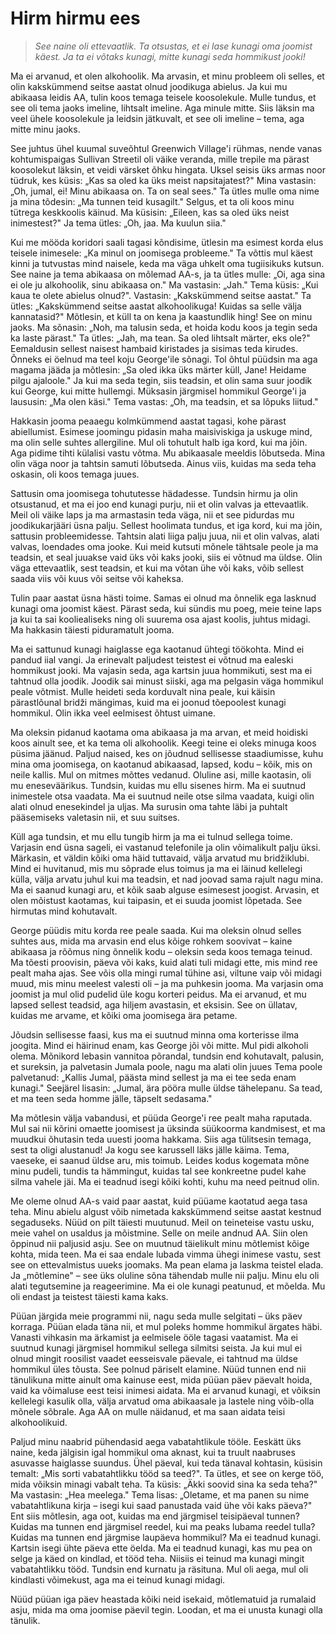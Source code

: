 # Hirm hirmu ees

> *See naine oli ettevaatlik. Ta otsustas, et ei lase kunagi oma joomist käest. Ja ta ei võtaks kunagi, mitte kunagi seda hommikust jooki!*

Ma ei arvanud, et olen alkohoolik. Ma arvasin, et minu probleem oli selles, et olin kakskümmend seitse aastat olnud joodikuga abielus. Ja kui mu abikaasa leidis AA, tulin koos temaga teisele koosolekule. Mulle tundus, et see oli tema jaoks imeline, lihtsalt imeline. Aga minule mitte. Siis läksin ma veel ühele koosolekule ja leidsin jätkuvalt, et see oli imeline – tema, aga mitte minu jaoks.

See juhtus ühel kuumal suveõhtul Greenwich Village'i rühmas, nende vanas kohtumispaigas Sullivan Streetil oli väike veranda, mille trepile ma pärast koosolekut läksin, et veidi värsket õhku hingata. Uksel seisis üks armas noor tüdruk, kes küsis: „Kas sa oled ka üks meist napsitajatest?" Mina vastasin: „Oh, jumal, ei! Minu abikaasa on. Ta on seal sees." Ta ütles mulle oma nime ja mina tõdesin: „Ma tunnen teid kusagilt." Selgus, et ta oli koos minu tütrega keskkoolis käinud. Ma küsisin: „Eileen, kas sa oled üks neist inimestest?" Ja tema ütles: „Oh, jaa. Ma kuulun siia."

Kui me mööda koridori saali tagasi kõndisime, ütlesin ma esimest korda elus teisele inimesele: „Ka minul on joomisega probleeme." Ta võttis mul käest kinni ja tutvustas mind naisele, keda ma väga uhkelt oma tugiisikuks kutsun. See naine ja tema abikaasa on mõlemad AA-s, ja ta ütles mulle: „Oi, aga sina ei ole ju alkohoolik, sinu abikaasa on." Ma vastasin: „Jah." Tema küsis: „Kui kaua te olete abielus olnud?". Vastasin: „Kakskümmend seitse aastat." Ta ütles: „Kakskümmend seitse aastat alkohoolikuga! Kuidas sa selle välja kannatasid?" Mõtlesin, et küll ta on kena ja kaastundlik hing! See on minu jaoks. Ma sõnasin: „Noh, ma talusin seda, et hoida kodu koos ja tegin seda ka laste pärast." Ta ütles: „Jah, ma tean. Sa oled lihtsalt märter, eks ole?" Eemaldusin sellest naisest hambaid kiristades ja sisimas teda kirudes. Õnneks ei öelnud ma teel koju George'ile sõnagi. Tol õhtul püüdsin ma aga magama jääda ja mõtlesin: „Sa oled ikka üks märter küll, Jane! Heidame pilgu ajaloole." Ja kui ma seda tegin, siis teadsin, et olin sama suur joodik kui George, kui mitte hullemgi. Müksasin järgmisel hommikul George'i ja laususin: „Ma olen käsi." Tema vastas: „Oh, ma teadsin, et sa lõpuks liitud."

Hakkasin jooma peaaegu kolmkümmend aastat tagasi, kohe pärast abiellumist. Esimese joomingu pidasin maha maisiviskiga ja uskuge mind, ma olin selle suhtes allergiline. Mul oli tohutult halb iga kord, kui ma jõin. Aga pidime tihti külalisi vastu võtma. Mu abikaasale meeldis lõbutseda. Mina olin väga noor ja tahtsin samuti lõbutseda. Ainus viis, kuidas ma seda teha oskasin, oli koos temaga juues.

Sattusin oma joomisega tohututesse hädadesse. Tundsin hirmu ja olin otsustanud, et ma ei joo end kunagi purju, nii et olin valvas ja ettevaatlik. Meil oli väike laps ja ma armastasin teda väga, nii et see pidurdas mu joodikukarjääri üsna palju. Sellest hoolimata tundus, et iga kord, kui ma jõin, sattusin probleemidesse. Tahtsin alati liiga palju juua, nii et olin valvas, alati valvas, loendades oma jooke. Kui meid kutsuti mõnele tähtsale peole ja ma teadsin, et seal juuakse vaid üks või kaks jooki, siis ei võtnud ma üldse. Olin väga ettevaatlik, sest teadsin, et kui ma võtan ühe või kaks, võib sellest saada viis või kuus või seitse või kaheksa.

Tulin paar aastat üsna hästi toime. Samas ei olnud ma õnnelik ega lasknud kunagi oma joomist käest. Pärast seda, kui sündis mu poeg, meie teine laps ja kui ta sai kooliealiseks ning oli suurema osa ajast koolis, juhtus midagi. Ma hakkasin täiesti piduramatult jooma.

Ma ei sattunud kunagi haiglasse ega kaotanud ühtegi töökohta. Mind ei pandud iial vangi. Ja erinevalt paljudest teistest ei võtnud ma ealeski hommikust jooki. Ma vajasin seda, aga kartsin juua hommikuti, sest ma ei tahtnud olla joodik. Joodik sai minust siiski, aga ma pelgasin väga hommikul peale võtmist. Mulle heideti seda korduvalt nina peale, kui käisin pärastlõunal bridži mängimas, kuid ma ei joonud tõepoolest kunagi hommikul. Olin ikka veel eelmisest õhtust uimane.

Ma oleksin pidanud kaotama oma abikaasa ja ma arvan, et meid hoidiski koos ainult see, et ka tema oli alkohoolik. Keegi teine ei oleks minuga koos püsima jäänud. Paljud naised, kes on jõudnud sellisesse staadiumisse, kuhu mina oma joomisega, on kaotanud abikaasad, lapsed, kodu – kõik, mis on neile kallis. Mul on mitmes mõttes vedanud. Oluline asi, mille kaotasin, oli mu eneseväärikus. Tundsin, kuidas mu ellu sisenes hirm. Ma ei suutnud inimestele otsa vaadata. Ma ei suutnud neile otse silma vaadata, kuigi olin alati olnud enesekindel ja uljas. Ma surusin oma tahte läbi ja puhtalt pääsemiseks valetasin nii, et suu suitses.

Küll aga tundsin, et mu ellu tungib hirm ja ma ei tulnud sellega toime. Varjasin end üsna sageli, ei vastanud telefonile ja olin võimalikult palju üksi. Märkasin, et väldin kõiki oma häid tuttavaid, välja arvatud mu bridžiklubi. Mind ei huvitanud, mis mu sõprade elus toimus ja ma ei läinud kellelegi külla, välja arvatu juhul kui ma teadsin, et nad joovad sama rajult nagu mina. Ma ei saanud kunagi aru, et kõik saab alguse esimesest joogist. Arvasin, et olen mõistust kaotamas, kui taipasin, et ei suuda joomist lõpetada. See hirmutas mind kohutavalt.

George püüdis mitu korda ree peale saada. Kui ma oleksin olnud selles suhtes aus, mida ma arvasin end elus kõige rohkem soovivat – kaine abikaasa ja rõõmus ning õnnelik kodu – oleksin seda koos temaga teinud. Ma tõesti proovisin, päeva või kaks, kuid alati tuli midagi ette, mis mind ree pealt maha ajas. See võis olla mingi rumal tühine asi, viltune vaip või midagi muud, mis minu meelest valesti oli – ja ma puhkesin jooma. Ma varjasin oma joomist ja mul olid pudelid üle kogu korteri peidus. Ma ei arvanud, et mu lapsed sellest teadsid, aga hiljem avastasin, et eksisin. See on üllatav, kuidas me arvame, et kõiki oma joomisega ära petame.

Jõudsin sellisesse faasi, kus ma ei suutnud minna oma korterisse ilma joogita. Mind ei häirinud enam, kas George jõi või mitte. Mul pidi alkoholi olema. Mõnikord lebasin vannitoa põrandal, tundsin end kohutavalt, palusin, et sureksin, ja palvetasin Jumala poole, nagu ma alati olin juues Tema poole palvetanud: „Kallis Jumal, päästa mind sellest ja ma ei tee seda enam kunagi." Seejärel lisasin: „Jumal, ära pööra mulle üldse tähelepanu. Sa tead, et ma teen seda homme jälle, täpselt sedasama."

Ma mõtlesin välja vabandusi, et püüda George'i ree pealt maha raputada. Mul sai nii kõrini omaette joomisest ja üksinda süükoorma kandmisest, et ma muudkui õhutasin teda uuesti jooma hakkama. Siis aga tülitsesin temaga, sest ta oligi alustanud! Ja kogu see karussell läks jälle käima. Tema, vaeseke, ei saanud üldse aru, mis toimub. Leides kodus kogemata mõne minu pudeli, tundis ta hämmingut, kuidas tal see konkreetne pudel kahe silma vahele jäi. Ma ei teadnud isegi kõiki kohti, kuhu ma need peitnud olin.

Me oleme olnud AA-s vaid paar aastat, kuid püüame kaotatud aega tasa teha. Minu abielu algust võib nimetada kakskümmend seitse aastat kestnud segaduseks. Nüüd on pilt täiesti muutunud. Meil on teineteise vastu usku, meie vahel on usaldus ja mõistmine. Selle on meile andnud AA. Siin olen õppinud nii paljusid asju. See on muutnud täielikult minu mõtlemist kõige kohta, mida teen. Ma ei saa endale lubada vimma ühegi inimese vastu, sest see on ettevalmistus uueks joomaks. Ma pean elama ja laskma teistel elada. Ja „mõtlemine" – see üks oluline sõna tähendab mulle nii palju. Minu elu oli alati tegutsemine ja reageerimine. Ma ei ole kunagi peatunud, et mõelda. Mu oli endast ja teistest täiesti kama kaks.

Püüan järgida meie programmi nii, nagu seda mulle selgitati – üks päev korraga. Püüan elada täna nii, et mul poleks homme hommikul ärgates häbi. Vanasti vihkasin ma ärkamist ja eelmisele ööle tagasi vaatamist. Ma ei suutnud kunagi järgmisel hommikul sellega silmitsi seista. Ja kui mul ei olnud mingit roosilist vaadet eesseisvale päevale, ei tahtnud ma üldse hommikul üles tõusta. See polnud päriselt elamine. Nüüd tunnen end nii tänulikuna mitte ainult oma kainuse eest, mida püüan päev päevalt hoida, vaid ka võimaluse eest teisi inimesi aidata. Ma ei arvanud kunagi, et võiksin kellelegi kasulik olla, välja arvatud oma abikaasale ja lastele ning võib-olla mõnele sõbrale. Aga AA on mulle näidanud, et ma saan aidata teisi alkohoolikuid.

Paljud minu naabrid pühendasid aega vabatahtlikule tööle. Eeskätt üks naine, keda jälgisin igal hommikul oma aknast, kui ta truult naabruses asuvasse haiglasse suundus. Ühel päeval, kui teda tänaval kohtasin, küsisin temalt: „Mis sorti vabatahtlikku tööd sa teed?". Ta ütles, et see on kerge töö, mida võiksin minagi vabalt teha. Ta küsis: „Äkki soovid sina ka seda teha?" Ma vastasin: „Hea meelega." Tema lisas: „Oletame, et ma panen su nime vabatahtlikuna kirja – isegi kui saad panustada vaid ühe või kaks päeva?" Ent siis mõtlesin, aga oot, kuidas ma end järgmisel teisipäeval tunnen? Kuidas ma tunnen end järgmisel reedel, kui ma peaks lubama reedel tulla? Kuidas ma tunnen end järgmise laupäeva hommikul? Ma ei teadnud kunagi. Kartsin isegi ühte päeva ette öelda. Ma ei teadnud kunagi, kas mu pea on selge ja käed on kindlad, et tööd teha. Niisiis ei teinud ma kunagi mingit vabatahtlikku tööd. Tundsin end kurnatu ja räsituna. Mul oli aega, mul oli kindlasti võimekust, aga ma ei teinud kunagi midagi.

Nüüd püüan iga päev heastada kõiki neid isekaid, mõtlematuid ja rumalaid asju, mida ma oma joomise päevil tegin. Loodan, et ma ei unusta kunagi olla tänulik.

